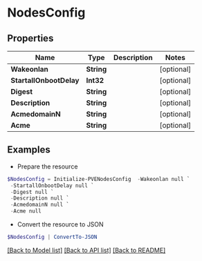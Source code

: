 # NodesConfig
## Properties

Name | Type | Description | Notes
------------ | ------------- | ------------- | -------------
**Wakeonlan** | **String** |  | [optional] 
**StartallOnbootDelay** | **Int32** |  | [optional] 
**Digest** | **String** |  | [optional] 
**Description** | **String** |  | [optional] 
**AcmedomainN** | **String** |  | [optional] 
**Acme** | **String** |  | [optional] 

## Examples

- Prepare the resource
```powershell
$NodesConfig = Initialize-PVENodesConfig  -Wakeonlan null `
 -StartallOnbootDelay null `
 -Digest null `
 -Description null `
 -AcmedomainN null `
 -Acme null
```

- Convert the resource to JSON
```powershell
$NodesConfig | ConvertTo-JSON
```

[[Back to Model list]](../README.md#documentation-for-models) [[Back to API list]](../README.md#documentation-for-api-endpoints) [[Back to README]](../README.md)

